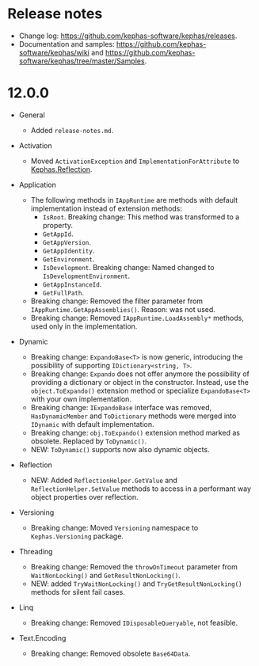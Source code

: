 ﻿# Release notes

* Change log: https://github.com/kephas-software/kephas/releases.
* Documentation and samples: https://github.com/kephas-software/kephas/wiki and https://github.com/kephas-software/kephas/tree/master/Samples.

# 12.0.0

* General
  * Added ```release-notes.md```.

* Activation
  * Moved ```ActivationException``` and ```ImplementationForAttribute``` to [Kephas.Reflection](https://www.nuget.org/packages/Kephas.Reflection).

* Application 
  * The following methods in ```IAppRuntime``` are methods with default implementation instead of extension methods:
    * ```IsRoot```. Breaking change: This method was transformed to a property.
    * ```GetAppId```.
    * ```GetAppVersion```.
    * ```GetAppIdentity```.
    * ```GetEnvironment```.
    * ```IsDevelopment```. Breaking change: Named changed to ```IsDevelopmentEnvironment```.
    * ```GetAppInstanceId```.
    * ```GetFullPath```.
  * Breaking change: Removed the filter parameter from ``IAppRuntime.GetAppAssemblies()``. Reason: was not used.
  * Breaking change: Removed ``IAppRuntime.LoadAssembly*`` methods, used only in the implementation.

* Dynamic
  * Breaking change: ```ExpandoBase<T>``` is now generic, introducing the possibility of supporting ```IDictionary<string, T>```.
  * Breaking change: ```Expando``` does not offer anymore the possibility of providing a dictionary or object in the constructor. Instead, use the ```object.ToExpando()``` extension method or specialize ```ExpandoBase<T>``` with your own implementation.
  * Breaking change: ```IExpandoBase``` interface was removed, ```HasDynamicMember``` and ```ToDictionary``` methods were merged into ```IDynamic``` with default implementation.
  * Breaking change: ```obj.ToExpando()``` extension method marked as obsolete. Replaced by ```ToDynamic()```.
  * NEW: ``ToDynamic()`` supports now also dynamic objects.

* Reflection
  * NEW: Added ```ReflectionHelper.GetValue``` and ```ReflectionHelper.SetValue``` methods to access in a performant way object properties over reflection.

* Versioning
  * Breaking change: Moved ```Versioning``` namespace to ```Kephas.Versioning``` package.

* Threading
  * Breaking change: Removed the ```throwOnTimeout``` parameter from ```WaitNonLocking()``` and ```GetResultNonLocking()```.
  * NEW: added ```TryWaitNonLocking()``` and ```TryGetResultNonLocking()``` methods for silent fail cases.

* Linq
  * Breaking change: Removed ```IDisposableQueryable```, not feasible.

* Text.Encoding
  * Breaking change: Removed obsolete ```Base64Data```.
